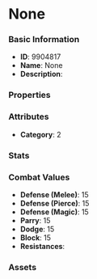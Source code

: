 # None



### Basic Information

- **ID**: 9904817
- **Name**: None
- **Description**: 

### Properties


### Attributes

- **Category**: 2

### Stats


### Combat Values

- **Defense (Melee)**: 15
- **Defense (Pierce)**: 15
- **Defense (Magic)**: 15
- **Parry**: 15
- **Dodge**: 15
- **Block**: 15
- **Resistances**: 

### Assets


